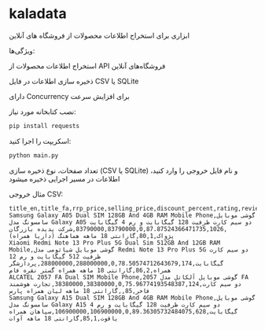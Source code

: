 # kaladata
ابزاری برای استخراج اطلاعات محصولات از فروشگاه‌ های آنلاین

ویژگی‌ها:

استخراج اطلاعات محصولات از API فروشگاه‌های آنلاین

ذخیره‌ سازی اطلاعات در فایل CSV یا SQLite

دارای Concurrency برای افزایش سرعت


نصب کتابخانه‌ مورد نیاز:
```bash
pip install requests
```
اسکریپت را اجرا کنید:
```bash
python main.py
```
تعداد صفحات، نوع ذخیره‌ سازی (CSV یا SQLite) و نام فایل خروجی را وارد کنید، اطلاعات در مسیر اجرایی ذخیره میشود

مثال خروجی CSV:
```csv
title_en,title_fa,rrp_price,selling_price,discount_percent,rating,reviews_count,seller_name,seller_rating,stock,warranty
Samsung Galaxy A05 Dual SIM 128GB And 4GB RAM Mobile Phone,گوشی موبایل سامسونگ مدل Galaxy A05 دو سیم کارت ظرفیت 128 گیگابایت و رم 4 گیگابایت ,83790000,83790000,0,87.87524366471735,1026,شرکت پدیده بازرگان پژواک,80,1,گارانتی 18 ماهه هماهنگ (داریا همراه)
Xiaomi Redmi Note 13 Pro Plus 5G Dual Sim 512GB And 12GB RAM Mobile,گوشی موبایل شیائومی مدل Redmi Note 13 Pro Plus 5G دو سیم کارت ظرفیت 512 گیگابایت و رم 12 گیگابایت,288000000,288000000,0,78.50574712643679,174,پردازشگر همراه,86,2,گارانتی 18 ماهه همراه گستر نقره فام
ALCATEL 2057 FA Dual SIM Mobile Phone,گوشی موبایل آلکاتل مدل 2057 FA دو سیم‌ کارت,38380000,38380000,0,75.96774193548387,124,تجارت هوشمند فاخر,85,,گارانتی 18 ماهه لیان همراه پارس
Samsung Galaxy A15 Dual SIM 128GB And 4GB RAM Mobile Phone,گوشی موبایل سامسونگ مدل Galaxy A15 دو سیم کارت ظرفیت 128 گیگابایت و رم 4 گیگابایت,106900000,106900000,0,89.36305732484075,628,سپاهان همراه یاقوت,85,1,گارانتی 18 ماهه آوات
```
